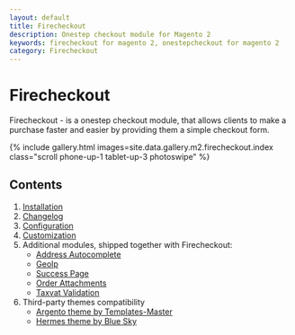 ```yaml
---
layout: default
title: Firecheckout
description: Onestep checkout module for Magento 2
keywords: firecheckout for magento 2, onestepcheckout for magento 2
category: Firecheckout
---
```


# Firecheckout

Firecheckout - is a onestep checkout module, that allows clients to make a purchase
faster and easier by providing them a simple checkout form.

{% include gallery.html images=site.data.gallery.m2.firecheckout.index class="scroll phone-up-1 tablet-up-3 photoswipe" %}

## Contents

 1. [Installation](installation/)
 2. [Changelog](changelog/)
 3. [Configuration](configuration/)
 4. [Customization](customization/)
 5. Additional modules, shipped together with Firecheckout:
    - [Address Autocomplete](/m2/extensions/address-autocomplete/)
    - [GeoIp](/m2/extensions/geoip/)
    - [Success Page](/m2/extensions/checkoutsuccess/)
    - [Order Attachments](/m2/extensions/order-attachments/)
    - [Taxvat Validation](/m2/extensions/taxvat/)
 6. Third-party themes compatibility
    - [Argento theme by Templates-Master](third-party-themes/argento/)
    - [Hermes theme by Blue Sky](third-party-themes/hermes/)
